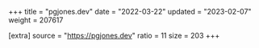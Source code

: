 +++
title = "pgjones.dev"
date = "2022-03-22"
updated = "2023-02-07"
weight = 207617

[extra]
source = "https://pgjones.dev"
ratio = 11
size = 203
+++
